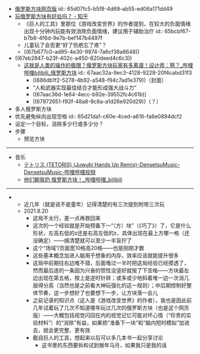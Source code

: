 - [俄罗斯方块网页版](https://www.minesweeper.cn/falling/)
  id:: 65d07fc5-b5f8-4d69-ab55-ed06a171dd49
- [玩俄罗斯方块有好处吗？ - 知乎](https://www.zhihu.com/question/313544263)
	- 《巨人的工具》里那位《游戏改变世界》的作者提到，在较大的负面情绪出现十分钟内玩能有效消除负面情绪，建议用于辅助治疗
	  id:: 65bcbf67-b7b6-4f6d-9e7b-bef147b4497f
	- 儿童玩了会否更“好了伤疤忘了疼”？
	- ((67b677c0-ad95-4e30-9974-7a6cf38a8648))
- ((67eb2847-b23f-402c-a450-820deed4c6c3))
	- [这就是人类的操作的极限？俄罗斯方块玩家有多离谱！设计师：啊？_哔哩哔哩bilibili_俄罗斯方块](https://www.bilibili.com/video/BV1fr4y1o7Vg)
	  id:: 67aac32a-9ec3-4128-9228-20f4cabd31f3
		- ((686db1f2-5278-4b92-a548-f94c7ad1e379))（封面）
		- “人和武器实现最佳结合才能形成强大战斗力”
		- ((67aac36d-1e64-4ecc-b92e-39552fc4c61b))
		- ((67972651-f92f-48a8-9c8a-a1d26e920d29))（？）
- 多人俄罗斯方块
- 优先避免纵向出现空格
  id:: 65d21da1-c60e-4ced-a616-fa8e0894dcf2
- 设定一个目标，消除多少行或多少分？
- 步骤
	- 预览方块
- ---
- 音乐
	- [テトリス (TETORIS) (Juwubi Hands Up Remix)-DensetsuMusic-DensetsuMusic-哔哩哔哩视频](https://www.bilibili.com/list/71344657)
	- [他们朝我扔 俄罗斯方块！_哔哩哔哩_bilibili](https://www.bilibili.com/video/BV1maVTzDEYr/)
- ---
-
	- 近几年（就是说不是童年）记得清楚的有三次提到附带三次玩
	- 2021.8.20
		- 这局不太行，差一点再救回来
		- 这次的一个经验就是开始预备下一“（方）块”（《巧了》）了，它是什么形状，左高右低的z还是右高左低的z，具体出现在最上方哪一格（还没确定）——搞清楚就可以至少一半盲拧了
		- 这个“场域”/页面宽10格高20格——也是刚刚才数
		- 这些基本概念加进人脑用于想象的内存，效率应该就能提升很多
		- 这局中前期往右边堆不错，后面堆过一半时把这局经验已经摸透了，然而最后连的一条因为兴奋的惯性没竖好就按了下空格——方块最左边出现在第五格，按上是逆时针转；或多或少地斜着堆一边一次消几层得分高（当然也是之前看大神玩强化的这一规则）；中后期控制好整体节奏，这一步想好了也要想下一步，让方块落一会儿
		- 之前记录的知识点（这人是《游戏改变世界》的作者），我也是因此前几年试着玩了几次不知道哪年玩过几次的俄罗斯方块（也是这个网页版）——大概包括视觉闪回在内的视觉记忆可能对坏心情（“珍贵的实验材料”）的“消除”有益，如果把“准备下一块”和“脑内短时模拟”加进去，就会更完整、更有效
		- 截自巨人的工具，想起来以后可以多几本书一起分享讨论
			- 这书里的东西要拆和试到猴年马月，如果我只是我的话